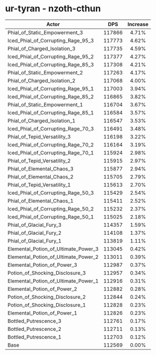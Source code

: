 # ur-tyran - nzoth-cthun
| Actor | DPS | Increase |
|---|:---:|:---:|
|Phial_of_Static_Empowerment_3|117866|4.71%|
|Iced_Phial_of_Corrupting_Rage_95_3|117773|4.62%|
|Phial_of_Charged_Isolation_3|117735|4.59%|
|Iced_Phial_of_Corrupting_Rage_95_2|117377|4.27%|
|Iced_Phial_of_Corrupting_Rage_85_3|117308|4.21%|
|Phial_of_Static_Empowerment_2|117263|4.17%|
|Phial_of_Charged_Isolation_2|117068|4.00%|
|Iced_Phial_of_Corrupting_Rage_95_1|117003|3.94%|
|Iced_Phial_of_Corrupting_Rage_85_2|116865|3.82%|
|Phial_of_Static_Empowerment_1|116704|3.67%|
|Iced_Phial_of_Corrupting_Rage_85_1|116584|3.57%|
|Phial_of_Charged_Isolation_1|116547|3.53%|
|Iced_Phial_of_Corrupting_Rage_70_3|116491|3.48%|
|Phial_of_Tepid_Versatility_3|116198|3.22%|
|Iced_Phial_of_Corrupting_Rage_70_2|116164|3.19%|
|Iced_Phial_of_Corrupting_Rage_70_1|115924|2.98%|
|Phial_of_Tepid_Versatility_2|115915|2.97%|
|Phial_of_Elemental_Chaos_3|115877|2.94%|
|Phial_of_Elemental_Chaos_2|115705|2.79%|
|Phial_of_Tepid_Versatility_1|115613|2.70%|
|Iced_Phial_of_Corrupting_Rage_50_3|115429|2.54%|
|Phial_of_Elemental_Chaos_1|115411|2.52%|
|Iced_Phial_of_Corrupting_Rage_50_2|115232|2.37%|
|Iced_Phial_of_Corrupting_Rage_50_1|115025|2.18%|
|Phial_of_Glacial_Fury_3|114357|1.59%|
|Phial_of_Glacial_Fury_2|114108|1.37%|
|Phial_of_Glacial_Fury_1|113819|1.11%|
|Elemental_Potion_of_Ultimate_Power_3|113045|0.42%|
|Elemental_Potion_of_Ultimate_Power_2|113011|0.39%|
|Elemental_Potion_of_Power_3|112987|0.37%|
|Potion_of_Shocking_Disclosure_3|112957|0.34%|
|Elemental_Potion_of_Ultimate_Power_1|112916|0.31%|
|Elemental_Potion_of_Power_2|112882|0.28%|
|Potion_of_Shocking_Disclosure_2|112844|0.24%|
|Potion_of_Shocking_Disclosure_1|112828|0.23%|
|Elemental_Potion_of_Power_1|112826|0.23%|
|Bottled_Putrescence_3|112761|0.17%|
|Bottled_Putrescence_2|112711|0.13%|
|Bottled_Putrescence_1|112703|0.12%|
|Base|112569|0.00%|
